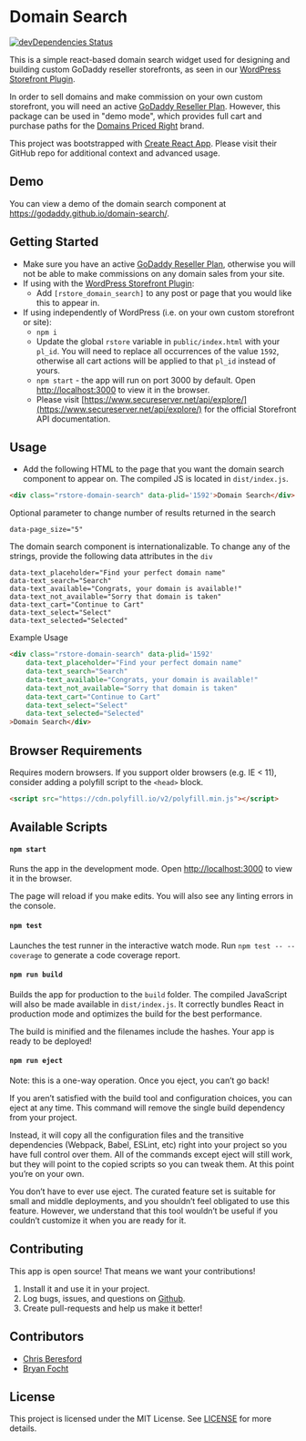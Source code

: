 # Domain Search

[![devDependencies Status](https://david-dm.org/godaddy/domain-search/master/dev-status.svg)](https://david-dm.org/godaddy/domain-search/master?type=dev)

This is a simple react-based domain search widget used for designing and building custom GoDaddy reseller storefronts, as seen in our [WordPress Storefront Plugin](https://github.com/godaddy/wp-reseller-store).

In order to sell domains and make commission on your own custom storefront, you will need an active [GoDaddy Reseller Plan](https://www.godaddy.com/reseller-program). However, this package can be used in "demo mode", which provides full cart and purchase paths for the [Domains Priced Right](http://www.domainspricedright.com/) brand.

This project was bootstrapped with [Create React App](https://github.com/facebookincubator/create-react-app). Please visit their GitHub repo for additional context and advanced usage.

## Demo

You can view a demo of the domain search component at https://godaddy.github.io/domain-search/.

## Getting Started

- Make sure you have an active [GoDaddy Reseller Plan](https://www.godaddy.com/reseller-program), otherwise you will not be able to make commissions on any domain sales from your site.
- If using with the [WordPress Storefront Plugin](https://github.com/godaddy/wp-reseller-store):
  - Add `[rstore_domain_search]` to any post or page that you would like this to appear in.
- If using independently of WordPress (i.e. on your own custom storefront or site):
  - `npm i`
  - Update the global `rstore` variable in `public/index.html` with your `pl_id`. You will need to replace all occurrences of the value `1592`, otherwise all cart actions will be applied to that `pl_id` instead of yours.
  - `npm start` - the app will run on port 3000 by default. Open [http://localhost:3000](http://localhost:3000) to view it in the browser.
  - Please visit [https://www.secureserver.net/api/explore/](https://www.secureserver.net/api/explore/) for the official Storefront API documentation.

## Usage
- Add the following HTML to the page that you want the domain search component to appear on. The compiled JS is located in `dist/index.js`.

```html
<div class="rstore-domain-search" data-plid='1592'>Domain Search</div>
```

Optional parameter to change number of results returned in the search
```
data-page_size="5"
```

The domain search component is internationalizable. To change any of the strings, provide the following data attributes in the `div`
```
data-text_placeholder="Find your perfect domain name"
data-text_search="Search"
data-text_available="Congrats, your domain is available!"
data-text_not_available="Sorry that domain is taken"
data-text_cart="Continue to Cart"
data-text_select="Select"
data-text_selected="Selected"
```

Example Usage
```html
<div class="rstore-domain-search" data-plid='1592'
    data-text_placeholder="Find your perfect domain name"
    data-text_search="Search"
    data-text_available="Congrats, your domain is available!"
    data-text_not_available="Sorry that domain is taken"
    data-text_cart="Continue to Cart"
    data-text_select="Select"
    data-text_selected="Selected"
>Domain Search</div>
```

## Browser Requirements

Requires modern browsers. If you support older browsers (e.g. IE < 11), consider adding a polyfill script to the `<head>` block.

```html
<script src="https://cdn.polyfill.io/v2/polyfill.min.js"></script>
```

## Available Scripts

#### `npm start`

Runs the app in the development mode.
Open [http://localhost:3000](http://localhost:3000) to view it in the browser.

The page will reload if you make edits.
You will also see any linting errors in the console.

#### `npm test`

Launches the test runner in the interactive watch mode.
Run `npm test -- --coverage` to generate a code coverage report.

#### `npm run build`

Builds the app for production to the `build` folder. The compiled JavaScript will also be made available in `dist/index.js`.
It correctly bundles React in production mode and optimizes the build for the best performance.

The build is minified and the filenames include the hashes.
Your app is ready to be deployed!

#### `npm run eject`

Note: this is a one-way operation. Once you eject, you can’t go back!

If you aren’t satisfied with the build tool and configuration choices, you can eject at any time. This command will remove the single build dependency from your project.

Instead, it will copy all the configuration files and the transitive dependencies (Webpack, Babel, ESLint, etc) right into your project so you have full control over them. All of the commands except eject will still work, but they will point to the copied scripts so you can tweak them. At this point you’re on your own.

You don’t have to ever use eject. The curated feature set is suitable for small and middle deployments, and you shouldn’t feel obligated to use this feature. However, we understand that this tool wouldn’t be useful if you couldn’t customize it when you are ready for it.

## Contributing

This app is open source! That means we want your contributions!

1. Install it and use it in your project.
2. Log bugs, issues, and questions on [Github](https://github.com/resellers/domain-search/issues).
3. Create pull-requests and help us make it better!

## Contributors

- [Chris Beresford](https://github.com/cberesford)
- [Bryan Focht](https://github.com/bfocht)

## License

This project is licensed under the MIT License. See [LICENSE](LICENSE) for more details.
